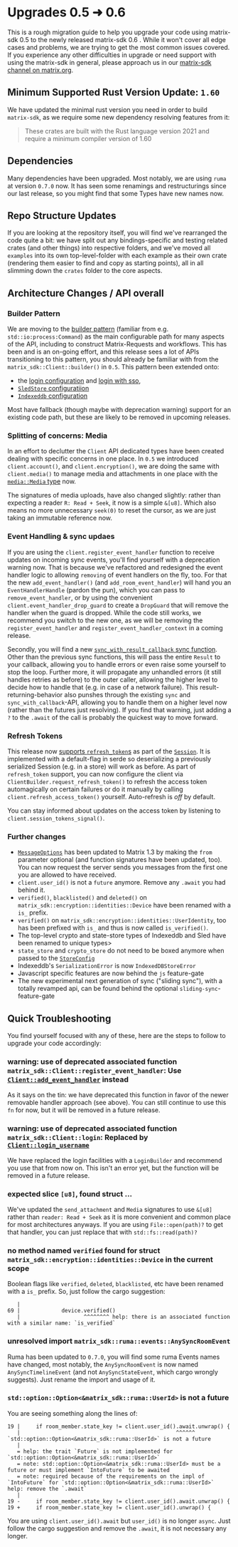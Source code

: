 # Upgrades 0.5 ➜ 0.6 

This is a rough migration guide to help you upgrade your code using matrix-sdk 0.5 to the newly released matrix-sdk 0.6 . While it won't cover all edge cases and problems, we are trying to get the most common issues covered. If you experience any other difficulties in upgrade or need support with using the matrix-sdk in general, please approach us in our [matrix-sdk channel on matrix.org][matrix-channel].

## Minimum Supported Rust Version Update: `1.60`

We have updated the minimal rust version you need in order to build `matrix-sdk`, as we require some new dependency resolving features from it:

>  These crates are built with the Rust language version 2021 and require a minimum compiler version of 1.60

## Dependencies

Many dependencies have been upgraded. Most notably, we are using `ruma`  at version `0.7.0` now. It has seen some renamings and restructurings since our last release, so you might find that some Types have new names now.

## Repo Structure Updates

If you are looking at the repository itself, you will find we've rearranged the code quite a bit: we have split out any bindings-specific and testing related crates (and other things) into respective folders, and we've moved all `examples` into its own top-level-folder with each example as their own crate (rendering them easier to find and copy as starting points), all in all slimming down the `crates` folder to the core aspects.


## Architecture Changes / API overall

### Builder Pattern

We are moving to the [builder pattern][] (familiar from e.g. `std::io:process:Command`) as the main configurable path for many aspects of the API, including to construct Matrix-Requests and workflows. This has been and is an on-going effort, and this release sees a lot of APIs transitioning to this pattern, you should already be familiar with from the `matrix_sdk::Client::builder()` in `0.5`. This pattern been extended onto:
 - the [login configuration][login builder] and [login with sso][ssologin builder],
 - [`SledStore` configuratiion][sled-store builder]
 - [`Indexeddb` configuration][indexeddb builder]

Most have fallback (though maybe with deprecation warning) support for an existing code path, but these are likely to be removed in upcoming releases.

### Splitting of concerns: Media

In an effort to declutter the `Client` API dedicated types have been created dealing with specific concerns in one place. In `0.5` we introduced `client.account()`, and `client.encryption()`, we are doing the same with `client.media()` to manage media and attachments in one place with the [`media::Media` type][media type]  now.

The signatures of media uploads, have also changed slightly: rather than expecting a reader `R: Read + Seek`, it now is a simple `&[u8]`. Which also means no more unnecessary `seek(0)` to reset the cursor, as we are just taking an immutable reference now.

### Event Handling & sync updaes

If you are using the `client.register_event_handler` function to receive updates on incoming sync events, you'll find yourself with a deprecation warning now. That is because we've refactored and redesigned the event handler logic to allowing `removing` of event handlers on the fly, too. For that the new `add_event_handler()` (and `add_room_event_handler`) will hand you an `EventHandlerHandle` (pardon the pun), which you can pass to `remove_event_handler`, or by using the convenient `client.event_handler_drop_guard` to create a `DropGuard` that will remove the handler when the guard is dropped. While the code still works, we recommend you switch to the new one, as we will be removing the `register_event_handler` and `register_event_handler_context` in a coming release.

Secondly, you will find a new [`sync_with_result_callback` sync function][sync with result]. Other than the previous sync functions, this will pass the entire `Result` to your callback, allowing you to handle errors or even raise some yourself to stop the loop. Further more, it will propagate any unhandled errors (it still handles retries as before) to the outer caller, allowing the higher level to decide how to handle that (e.g. in case of a network failure). This result-returning-behavior also punshes through the existing `sync` and `sync_with_callback`-API, allowing you to handle them on a higher level now (rather than the futures just resolving). If you find that warning, just adding a `?` to the `.await` of the call is probably the quickest way to  move forward.

### Refresh Tokens

This release now [supports `refresh_token`s][refresh tokens PR] as part of the [`Session`][session]. It is implemented with a default-flag in serde so deserializing a previously serialized Session (e.g. in a store) will work as before. As part of `refresh_token` support, you can now configure the client via `ClientBuilder.request_refresh_token()` to refresh the access token automagically on certain failures or do it manually by calling `client.refresh_access_token()` yourself. Auto-refresh is _off_ by default.

You can stay informed about updates on the access token by listening to `client.session_tokens_signal()`.

### Further changes

 - [`MessageOptions`][message options] has been updated to Matrix 1.3 by making the `from` parameter optional (and function signatures have been updated, too). You can now request the server sends you messages from the first one you are allowed to have received.
 - `client.user_id()` is not a `future` anymore. Remove any `.await` you had behind it.
 - `verified()`, `blacklisted()` and `deleted()` on `matrix_sdk::encryption::identities::Device` have been renamed with a `is_` prefix.
 - `verified()` on `matrix_sdk::encryption::identities::UserIdentity`, too has been prefixed with `is_` and thus is now called `is_verified()`.
 - The top-level crypto and state-store types of Indexeddb and Sled have been renamed to unique types>
 - `state_store` and `crypto_store` do not need to be boxed anymore when passed to the [`StoreConfig`][store config]
 - Indexeddb's `SerializationError` is now `IndexedDBStoreError`
 - Javascript specific features are now behind the `js` feature-gate
 - The new experimental next generation of sync ("sliding sync"), with a totally revamped api, can be found behind the optional `sliding-sync`-feature-gate


## Quick Troubleshooting

You find yourself focused with any of these, here are the steps to follow to upgrade your code accordingly:

### warning: use of deprecated associated function `matrix_sdk::Client::register_event_handler`: Use [`Client::add_event_handler`](#method.add_event_handler) instead

As it says on the tin: we have deprecated this function in favor of the newer removable handler approach (see above). You can still continue to use this `fn` for now, but it will be removed in a future release.

### warning: use of deprecated associated function `matrix_sdk::Client::login`: Replaced by [`Client::login_username`](#method.login_username)

We have replaced the login facilities with a `LoginBuilder` and recommend you use that from now on. This isn't an error yet, but the function will be removed in a future release. 

### expected slice `[u8]`, found struct ...

We've updated the `send_attachment` and `Media` signatures to use `&[u8]` rather than `reader: Read + Seek` as it is more convenient and common place for most architectures anyways. If you are using `File::open(path)?` to get that handler, you can just replace that with `std::fs::read(path)?`

### no method named `verified` found for struct `matrix_sdk::encryption::identities::Device` in the current scope

Boolean flags like `verified`, `deleted`, `blacklisted`, etc have been renamed with a `is_` prefix. So, just follow the cargo suggestion:
```
   |
69 |             device.verified()
   |                    ^^^^^^^^ help: there is an associated function with a similar name: `is_verified`
 ```

 ### unresolved import `matrix_sdk::ruma::events::AnySyncRoomEvent`

 Ruma has been updated to `0.7.0`, you will find some ruma Events names have changed, most notably, the `AnySyncRoomEvent` is now named `AnySyncTimelineEvent` (and not `AnySyncStateEvent`, which cargo wrongly suggests). Just rename the import and usage of it.

### `std::option::Option<&matrix_sdk::ruma::UserId>` is not a future

You are seeing something along the lines of:
```
19 |     if room_member.state_key != client.user_id().await.unwrap() {
   |                                                 ^^^^^^ `std::option::Option<&matrix_sdk::ruma::UserId>` is not a future
   |
   = help: the trait `Future` is not implemented for `std::option::Option<&matrix_sdk::ruma::UserId>`
   = note: std::option::Option<&matrix_sdk::ruma::UserId> must be a future or must implement `IntoFuture` to be awaited
   = note: required because of the requirements on the impl of `IntoFuture` for `std::option::Option<&matrix_sdk::ruma::UserId>`
help: remove the `.await`
   |
19 -     if room_member.state_key != client.user_id().await.unwrap() {
19 +     if room_member.state_key != client.user_id().unwrap() {
```

You are using `client.user_id().await` but `user_id()` is no longer `async`. Just follow the cargo suggestion and remove the `.await`, it is not necessary any longer.


 [matrix-channel]: https://matrix.to/#/#matrix-rust-sdk:matrix.org
 [builder pattern]: https://doc.rust-lang.org/1.0.0/style/ownership/builders.html
 [login builder]: https://docs.rs/matrix-sdk/latest/matrix_sdk/struct.LoginBuilder.html
 [ssologin builder]: https://docs.rs/matrix-sdk/latest/matrix_sdk/struct.SsoLoginBuilder.html
 [sled-store builder]: https://docs.rs/matrix-sdk-sled/latest/matrix_sdk_sled/struct.SledStateStoreBuilder.html
 [indexeddb builder]: https://docs.rs/matrix-sdk-indexeddb/latest/matrix_sdk_indexeddb/struct.IndexeddbStateStoreBuilder.html
 [media type]: https://docs.rs/matrix-sdk/latest/matrix_sdk//media/struct.Media.html
 [sync with result]: https://docs.rs/matrix-sdk/latest/matrix_sdk/struct.Client.html#method.sync_with_result_callback
 [session]: https://docs.rs/matrix-sdk/latest/matrix_sdk/struct.Session.html
 [refresh tokens PR]: https://github.com/matrix-org/matrix-rust-sdk/pull/892
 [store config]:  https://docs.rs/matrix-sdk-base/latest/matrix_sdk_base/store/struct.StoreConfig.html
 [message options]: https://docs.rs/matrix-sdk/latest/matrix_sdk/room/struct.MessagesOptions.html
